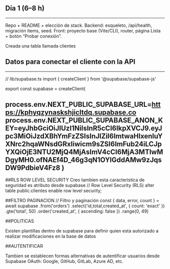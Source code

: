 ## Día 1 (6–8 h)
-----------------------------------------------------------------
Repo + README + elección de stack.
Backend: esqueleto, /api/health, migración items, seed.
Front: proyecto base (Vite/CLI), router, página Lista + botón “Probar conexión”.

Creada una tabla llamada clientes

## Datos para conectar el cliente con la API
-----------------------
// lib/supabase.ts
import { createClient } from '@supabase/supabase-js'

export const supabase = createClient(

process.env.NEXT_PUBLIC_SUPABASE_URL=https://kphyqzynaskshjicltdq.supabase.co
process.env.NEXT_PUBLIC_SUPABASE_ANON_KEY=eyJhbGciOiJIUzI1NiIsInR5cCI6IkpXVCJ9.eyJpc3MiOiJzdXBhYmFzZSIsInJlZiI6ImtwaHlxenluYXNrc2hqaWNsdGRxIiwicm9sZSI6ImFub24iLCJpYXQiOjE3NTU2MjQ4MjAsImV4cCI6MjA3MTIwMDgyMH0.ofNAEf4D_46g3qN1OYlGddAMw9zJqsDW9PdbieV4Fz8
)
-----------------------------

##RLS
ROW LEVEL SECURITY
Creo tambien esta caracteristica de seguridad es atributo desde supabase
// Row Level Security (RLS)
alter table public.clientes enable row level security;



##FILTRO PAGINACION
// Filtro y paginación
const { data, error, count } = await supabase
  .from('orders')
  .select('id,total,created_at', { count: 'exact' })
  .gte('total', 50)
  .order('created_at', { ascending: false })
  .range(0, 49)

##POLITICAS

Existen plantillas dentro de supabase para definir quien esta autorizado a realizar modificaciones en la base de datos

##AUTENTIFICAR

Tambien se establecen formas alternativas de autentificar usuarios desde Supabase
OAuth: Google, GitHub, GitLab, Azure AD, etc.
